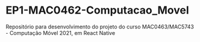 # EP1-MAC0462-Computacao_Movel
Repositório para desenvolvimento do projeto do curso MAC0463/MAC5743 - Computação Móvel 2021, em React Native
